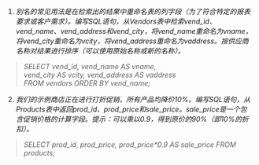 1. _别名的常见用法是在检索出的结果中重命名表的列字段（为了符合特定的报表要求或客户需求）。编写SQL语句，从Vendors表中检索vend_id、vend_name、vend_address和vend_city，将vend_name重命名为vname，将vend_city重命名为vcity，将vend_address重命名为vaddress。按供应商名称对结果进行排序（可以使用原始名称或新的名称）。_
> *SELECT vend_id,
 vend_name AS vname,   
 vend_city AS vcity,
 vend_address AS vaddress  
 FROM vendors
 ORDER BY vend_name;*

 2. _我们的示例商店正在进行打折促销，所有产品均降价10%。编写SQL语句，从Products表中返回prod_id、prod_price和sale_price。sale_price是一个包含促销价格的计算字段。提示：可以乘以0.9，得到原价的90%（即10%的折扣）。_
 >_SELECT prod_id, prod_price, prod_price*0.9 AS sale_price
FROM products;_
